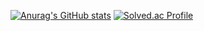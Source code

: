 [![Anurag's GitHub stats](https://github-readme-stats.vercel.app/api?username=thsghdud13)](https://github.com/anuraghazra/github-readme-stats)
[![Solved.ac Profile](http://mazassumnida.wtf/api/v2/generate_badge?boj=thsghdud13)](https://solved.ac/thsghdud13/)
